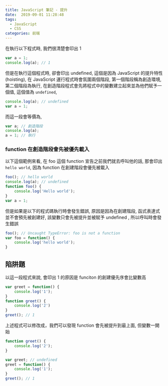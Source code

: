 ```yaml
---
title: JavaScript 筆記 - 提升
date:  2019-09-01 11:28:48
tags: 
  - JavaScript
  - CSS
categories: 前端
---
```


在執行以下程式時, 我們很清楚會印出 1

``` JavaScript
var a = 1;
console.log(a); // 1
```

但是在執行這個程式時, 卻會印出 undefined, 這個是因為 JavaScript 的提升特性 (hoisting), 在 JavaScript 運行程式時會氛圍兩個階段, 第一個階段稱為創造環境, 第二個階段為執行, 在創造階段程式會先將程式中的變數建立起來並為他們賦予一個值, 這個值為 `undefined`, 

``` JavaScript
console.log(a); // undefined
var a = 1;
```

而這一段會等價為, 

``` JavaScript
var a; // 創造階段
console.log(a);
a = 1; // 執行
```

### function 在創造階段會先被優先載入
以下這個範例來看, 在 foo 這個 function 宣告之前我們就去呼叫他的話, 那會印出 `hello world`, 
因為 function 在創建階段會優先被載入
``` JavaScript
foo(); // hello world
console.log(a); // undefined
function foo() {
    console.log('Hello world');
}
var a = 1;
```

但是如果是以下的程式碼執行時會發生錯誤, 原因是因為在創建階段, 函式表達式並不會預先被創建好, 該變數只會先被提升並被賦予 undefined , 所以呼叫時會發生錯誤

``` JavaScript
foo(); // Uncaught TypeError: foo is not a function
var foo = function() {
    console.log('hello world');
}
```

## 陷阱題

以這一段程式來說, 會印出 1 的原因是 funciton 的創建優先序會比變數高

``` JavaScript
var greet = function() {
    console.log('1');
}
function greet() {
    console.log('2')
}
greet(); // 1
```

上述程式可以修改成，我們可以發現 function 會先被提升到最上面, 但變數一開始

``` JavaScript
function greet() {
    console.log('2');
}

var greet; // undefined
greet = function() {
    console.log('1');
}
greet(); // 1
```
